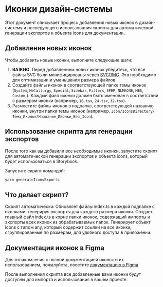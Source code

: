 # Иконки дизайн-системы

Этот документ описывает процесс добавления новых иконок в дизайн-систему и последующего использования скрипта для автоматической генерации экспортов и объекта icons для документации.

## Добавление новых иконок

Чтобы добавить новые иконки, выполните следующие шаги:

1. **ВАЖНО**: Перед добавлением новых иконок убедитесь, что все файлы SVG были минифицированы через [SVGOMG](https://jakearchibald.github.io/svgomg/ 'SVGOMG'). Это необходимо для оптимизации и уменьшения размера файлов.
2. Создайте файлы иконок в соответствующей папке темы иконок (`System`, `Metallurgy`, `Special`, `Sidebar`, `Filters`, `SPEP`, `NLMKONE`, `MES`, `Custom`,). Каждый файл иконки должен быть именован в соответствии с размером иконки (например, `16.tsx`, `24.tsx`, `32.tsx`).
3. Разместите файлы иконок в подпапке, соответствующей названию иконки, внутри папки темы иконок (например, `Icon/IconsDirectory/Тема_Иконок/Название_Иконки_Без_Icon`).

## Использование скрипта для генерации экспортов

После того как вы добавили все необходимые иконки, запустите скрипт для автоматической генерации экспортов и объекта icons, который будет использоваться в Storybook.

Запустите скрипт командой:

```sh
yarn generateIconsExports
```

## Что делает скрипт?

Скрипт автоматически: Обновляет файлы index.ts в каждой подпапке с иконками, генерируя экспорты для каждого размера иконки. Создает главный файл index.ts в корне папки иконок, содержащий импорты и экспорты всех иконок из обрабатываемых папок. Генерирует объект icons с типом any, который содержит ссылки на все иконки, сгруппированные по размерам, для удобного доступа в приложении.

## Документация иконок в Figma

Для ознакомления с полной документацией иконок и их использованием, пожалуйста, посетите [документацию в Figma](https://www.figma.com/file/MgF9yvGQTZuj4qYPcWYTf7/DS2.0-Icons?node-id=2%3A10&mode=dev 'Документация в Figma').

После выполнения скрипта все добавленные вами иконки будут доступны для импорта и использования в вашем проекте.
